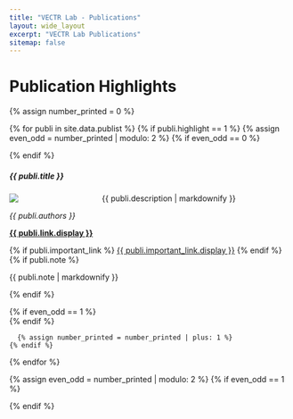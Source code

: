 ```yaml
---
title: "VECTR Lab - Publications"
layout: wide_layout
excerpt: "VECTR Lab Publications"
sitemap: false
---
```


# Publication Highlights

<!-- (For a full list of publications, see [below](#full-list-of-publications)) -->
<!-- or go to [Google Scholar](https://scholar.google.ch/citations?user=TqxYWZsAAAAJ), [ResearcherID](https://www.researcherid.com/rid/D-7763-2012)) -->

<div markdown="0" class="mt-4">
  {% assign number_printed = 0 %}

  {% for publi in site.data.publist %}
    <!---->
    {% if publi.highlight == 1 %}
      {% assign even_odd = number_printed | modulo: 2 %}
      <!---->
      {% if even_odd == 0 %}
        <div class="row">
      {% endif %}
          <div class="col-md-6">
            <div class="card shadow border-secondary mb-4">
              <div class="card-body clearfix">
                <h5 class="card-title"><strong>{{ publi.title }}</strong></h5>
                <div class="py-3 pe-3" style="float: left; width: 33%">
                  <img src="/images/{{ publi.image }}" class="img-fluid rounded">
                </div>
                <p class="card-text">
                  <p>{{ publi.description | markdownify }}</p>
                  <p><em>{{ publi.authors }}</em></p>
                  <p><strong><a href="{{ publi.link.url }}">{{ publi.link.display }}</a></strong></p>
                  {% if publi.important_link %}
                    <a href="{{ publi.important_link.url }}" class="btn btn-info"><u>{{ publi.important_link.display }}</u></a>
                  {% endif %}
                  {% if publi.note %}
                    <p>{{ publi.note | markdownify }}</p>
                  {% endif %}
                </p>
              </div>
            </div>
          </div>
      {% if even_odd == 1 %}
        </div>
      {% endif %}

      {% assign number_printed = number_printed | plus: 1 %}
    {% endif %}

  {% endfor %}

  {% assign even_odd = number_printed | modulo: 2 %}
  {% if even_odd == 1 %}
    </div>
  {% endif %}
</div>
<br>


<!-- <div class="vectr-text-container" markdown="1">

# Full List of Publications
<div markdown="0">
  {% for publi in site.data.publist %}
    {{ publi.title }}<br>
    <em>{{ publi.authors }}</em><br>
    <a href="{{ publi.link.url }}">{{ publi.link.display }}</a><br>
    <br>
  {% endfor %}
</div>

</div> -->
